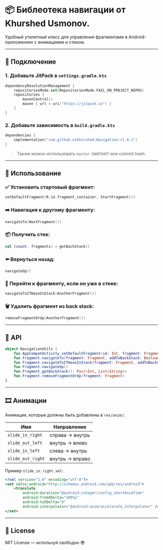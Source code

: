 # 📦 Библеотека навигации от Khurshed Usmonov.

Удобный утилитный класс для управления фрагментами в Android-приложениях с анимациями и стеком.

---

## 🚀 Подключение

### 1. Добавьте JitPack в `settings.gradle.kts`

```kotlin
dependencyResolutionManagement {
    repositoriesMode.set(RepositoriesMode.FAIL_ON_PROJECT_REPOS)
    repositories {
        mavenCentral()
        maven { url = uri("https://jitpack.io") }
    }
}
```

### 2. Добавьте зависимость в `build.gradle.kts`

```kotlin
dependencies {
    implementation("com.github.uskhurshed:Navigation:v1.0.1")
}
```

> Также можно использовать `master-SNAPSHOT` или commit hash.

---

## 🧩 Использование

### ✅ Установить стартовый фрагмент:

```kotlin
setDefaultFragment(R.id.fragment_container, StartFragment())
```

### ➡️ Навигация к другому фрагменту:

```kotlin
navigateTo(NextFragment())
```

### 📦 Получить стек:

```kotlin
val (count, fragments) = getBackStack()
```

### ⬅️ Вернуться назад:

```kotlin
navigateUp()
```

### 🔁 Перейти к фрагменту, если он уже в стеке:

```kotlin
navigateToIfHaveInStack(AnotherFragment())
```

### 🗑 Удалить фрагмент из back stack:

```kotlin
removeFragmentOrUp(AnotherFragment())
```

---

## 🧱 API

```kotlin
object NavigationUtils {
    fun AppCompatActivity.setDefaultFragment(id: Int, fragment: Fragment)
    fun Fragment.navigateTo(fragment: Fragment, addToBackStack: Boolean = true, bundle: Bundle? = null)
    fun Fragment.navigateToIfHaveInStack(fragment: Fragment, addToBackStack: Boolean = true, bundle: Bundle? = null)
    fun Fragment.navigateUp()
    fun Fragment.getBackStack(): Pair<Int, List<String>>
    fun Fragment.removeFragmentOrUp(fragment: Fragment)
}
```

---

## 🎞 Анимации

Анимации, которые должны быть добавлены в `res/anim/`:

| Имя               | Направление       |
|-------------------|-------------------|
| `slide_in_right`  | справа → внутрь   |
| `slide_out_left`  | внутрь → влево    |
| `slide_in_left`   | слева → внутрь    |
| `slide_out_right` | внутрь → вправо   |

Пример `slide_in_right.xml`:

```xml
<?xml version="1.0" encoding="utf-8"?>
<set xmlns:android="http://schemas.android.com/apk/res/android">
    <translate
        android:duration="@android:integer/config_shortAnimTime"
        android:fromXDelta="100%p"
        android:toXDelta="0"
        android:interpolator="@android:anim/accelerate_interpolator" />
</set>
```

---

## 📜 License

MIT License — используй свободно 😎
